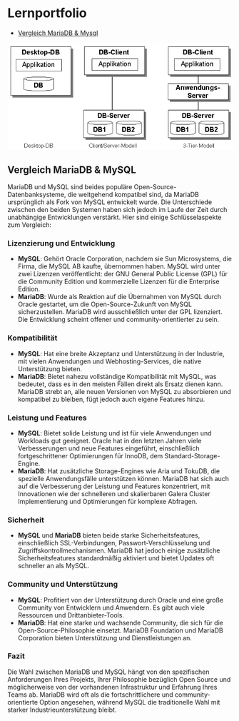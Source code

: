 
# Lernportfolio

- [Vergleich MariaDB & Mysql](#vergleich-mariadb--mysql)


![Architekturen](Architekturen.png)


## Vergleich MariaDB & MySQL

MariaDB und MySQL sind beides populäre Open-Source-Datenbanksysteme, die weitgehend kompatibel sind, da MariaDB ursprünglich als Fork von MySQL entwickelt wurde. Die Unterschiede zwischen den beiden Systemen haben sich jedoch im Laufe der Zeit durch unabhängige Entwicklungen verstärkt. Hier sind einige Schlüsselaspekte zum Vergleich:

### Lizenzierung und Entwicklung
- **MySQL**: Gehört Oracle Corporation, nachdem sie Sun Microsystems, die Firma, die MySQL AB kaufte, übernommen haben. MySQL wird unter zwei Lizenzen veröffentlicht: der GNU General Public License (GPL) für die Community Edition und kommerzielle Lizenzen für die Enterprise Edition.
- **MariaDB**: Wurde als Reaktion auf die Übernahmen von MySQL durch Oracle gestartet, um die Open-Source-Zukunft von MySQL sicherzustellen. MariaDB wird ausschließlich unter der GPL lizenziert. Die Entwicklung scheint offener und community-orientierter zu sein.

### Kompatibilität
- **MySQL**: Hat eine breite Akzeptanz und Unterstützung in der Industrie, mit vielen Anwendungen und Webhosting-Services, die native Unterstützung bieten.
- **MariaDB**: Bietet nahezu vollständige Kompatibilität mit MySQL, was bedeutet, dass es in den meisten Fällen direkt als Ersatz dienen kann. MariaDB strebt an, alle neuen Versionen von MySQL zu absorbieren und kompatibel zu bleiben, fügt jedoch auch eigene Features hinzu.

### Leistung und Features
- **MySQL**: Bietet solide Leistung und ist für viele Anwendungen und Workloads gut geeignet. Oracle hat in den letzten Jahren viele Verbesserungen und neue Features eingeführt, einschließlich fortgeschrittener Optimierungen für InnoDB, dem Standard-Storage-Engine.
- **MariaDB**: Hat zusätzliche Storage-Engines wie Aria und TokuDB, die spezielle Anwendungsfälle unterstützen können. MariaDB hat sich auch auf die Verbesserung der Leistung und Features konzentriert, mit Innovationen wie der schnelleren und skalierbaren Galera Cluster Implementierung und Optimierungen für komplexe Abfragen.

### Sicherheit
- **MySQL** und **MariaDB** bieten beide starke Sicherheitsfeatures, einschließlich SSL-Verbindungen, Passwort-Verschlüsselung und Zugriffskontrollmechanismen. MariaDB hat jedoch einige zusätzliche Sicherheitsfeatures standardmäßig aktiviert und bietet Updates oft schneller an als MySQL.

### Community und Unterstützung
- **MySQL**: Profitiert von der Unterstützung durch Oracle und eine große Community von Entwicklern und Anwendern. Es gibt auch viele Ressourcen und Drittanbieter-Tools.
- **MariaDB**: Hat eine starke und wachsende Community, die sich für die Open-Source-Philosophie einsetzt. MariaDB Foundation und MariaDB Corporation bieten Unterstützung und Dienstleistungen an.

### Fazit
Die Wahl zwischen MariaDB und MySQL hängt von den spezifischen Anforderungen Ihres Projekts, Ihrer Philosophie bezüglich Open Source und möglicherweise von der vorhandenen Infrastruktur und Erfahrung Ihres Teams ab. MariaDB wird oft als die fortschrittlichere und community-orientierte Option angesehen, während MySQL die traditionelle Wahl mit starker Industrieunterstützung bleibt.